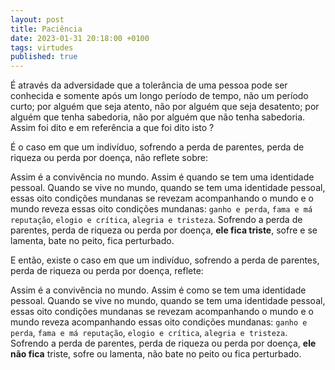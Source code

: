 ```yaml
---
layout: post
title: Paciência
date: 2023-01-31 20:18:00 +0100
tags: virtudes
published: true
---
```


É através da adversidade que a tolerância de uma pessoa pode ser conhecida e somente após um longo período de tempo, não um período curto; por alguém que seja atento, não por alguém que seja desatento; por alguém que tenha sabedoria, não por alguém que não tenha sabedoria. Assim foi dito e em referência a que foi dito isto ?

É o caso em que um indivíduo, sofrendo a perda de parentes, perda de riqueza ou perda por doença, não reflete sobre: 

Assim é a convivência no mundo. Assim é quando se tem uma identidade pessoal. Quando se vive no mundo, quando se tem uma identidade pessoal, essas oito condições mundanas se revezam acompanhando o mundo e o mundo reveza  essas oito condições mundanas: `ganho e perda`, `fama e má reputação`, `elogio e crítica`, `alegria e tristeza`. Sofrendo a perda de parentes, perda de riqueza ou perda por doença, **ele fica triste**, sofre e se lamenta, bate no peito, fica perturbado. 

E então, existe o caso em que um indivíduo, sofrendo a perda de parentes, perda de riqueza ou perda por doença, reflete: 

Assim é a convivência no mundo. Assim é como se tem uma identidade pessoal. Quando se vive no mundo, quando se tem uma identidade pessoal, essas oito condições mundanas se revezam acompanhando o mundo e o mundo reveza acompanhando essas oito condições mundanas: `ganho e perda`, `fama e má reputação`, `elogio e crítica`, `alegria e tristeza`. Sofrendo a perda de parentes, perda de riqueza ou perda por doença, **ele não fica** triste, sofre ou lamenta, não bate no peito ou fica perturbado.